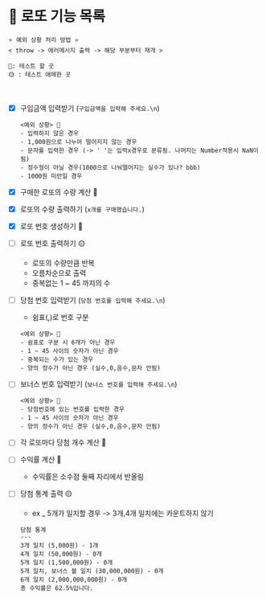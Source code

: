 # 🎯 로또 기능 목록

```
⭐ 예외 상황 처리 방법 ⭐
< throw -> 에러메시지 출력 -> 해당 부분부터 재개 >

🚩: 테스트 할 곳
🟡 : 테스트 애매한 곳
```

<br>

- [x] 구입금액 입력받기 (`구입금액을 입력해 주세요.\n`)
  ```
  <예외 상황> 🚩
  - 입력하지 않은 경우
  - 1,000원으로 나누어 떨어지지 않는 경우
  - 문자를 입력한 경우 (-> ' '는 입력x경우로 분류됨. 나머지는 Number적용시 NaN이 됨)
  - 정수형이 아닐 경우(1000으로 나눠떨어지는 실수가 있나? bbb)
  - 1000원 미만일 경우
  ```
- [x] 구매한 로또의 수량 계산 🚩
- [x] 로또의 수량 출력하기 (`x개를 구매했습니다.`)

- [x] 로또 번호 생성하기 🚩
- [ ] 로또 번호 출력하기 🟡

  - 로또의 수량만큼 반복
  - 오름차순으로 출력
  - 중복없는 1 ~ 45 까지의 수

- [ ] 당첨 번호 입력받기 (`당첨 번호를 입력해 주세요.\n`)
  - 쉼표(,)로 번호 구분
  ```
  <예외 상황> 🚩
  - 쉼표로 구분 시 6개가 아닌 경우
  - 1 ~ 45 사이의 숫자가 아닌 경우
  - 중복되는 수가 있는 경우
  - 양의 정수가 아닌 경우 (실수,0,음수,문자 안됨)
  ```
- [ ] 보너스 번호 입력받기 (`보너스 번호를 입력해 주세요.\n`)

  ```
  <예외 상황> 🚩
  - 당첨번호에 있는 번호를 입력한 경우
  - 1 ~ 45 사이의 숫자가 아닌 경우
  - 양의 정수가 아닌 경우 (실수,0,음수,문자 안됨)
  ```

- [ ] 각 로또마다 당첨 개수 계산 🚩
- [ ] 수익률 계산 🚩

  - 수익률은 소수점 둘째 자리에서 반올림

- [ ] 당첨 통계 출력 🟡
  - ex \_ 5개가 일치할 경우 -> 3개,4개 일치에는 카운트하지 않기
  ```
  당첨 통계
  ---
  3개 일치 (5,000원) - 1개
  4개 일치 (50,000원) - 0개
  5개 일치 (1,500,000원) - 0개
  5개 일치, 보너스 볼 일치 (30,000,000원) - 0개
  6개 일치 (2,000,000,000원) - 0개
  총 수익률은 62.5%입니다.
  ```
